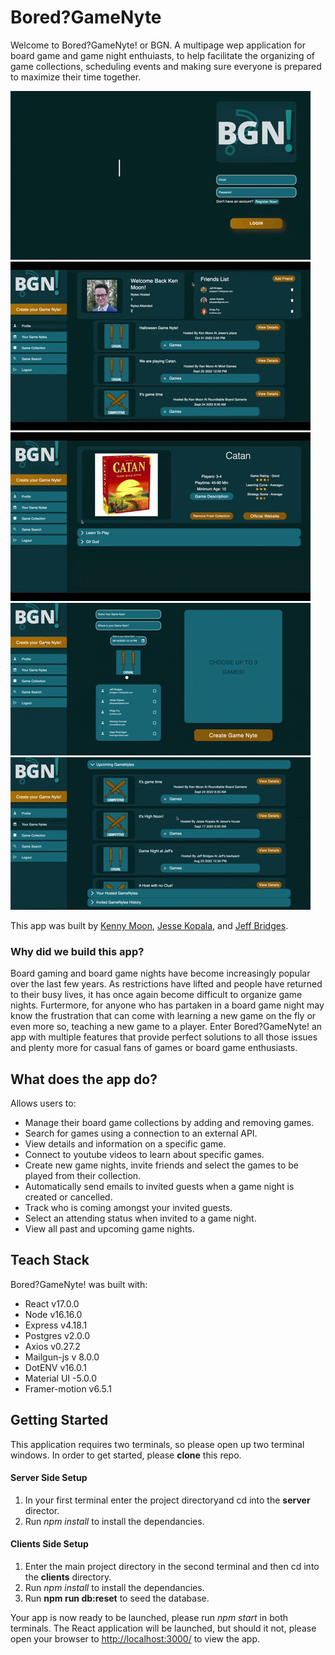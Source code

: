 # Bored?GameNyte
Welcome to Bored?GameNyte! or BGN. A multipage wep application for board game and game night enthuiasts, to help facilitate the organizing of game collections, scheduling events and making sure everyone is prepared to maximize their time together.

!["Gif of Login Page"](https://github.com/Jbridges1119/boredGameNyte/blob/master/docs/Login.gif?raw=true)
!["Gif of Profile Page"](https://github.com/Jbridges1119/boredGameNyte/blob/master/docs/Profile.gif?raw=true)
!["Gif of Game Search and Collection Pages"](https://github.com/Jbridges1119/boredGameNyte/blob/master/docs/Search-Collection.gif?raw=true)
!["Gif of GameNyte Creation Pages"](https://github.com/Jbridges1119/boredGameNyte/blob/master/docs/Create.gif?raw=true)
!["Gif of GameNyte and Game Pages"](https://github.com/Jbridges1119/boredGameNyte/blob/master/docs/Nyte-Game.gif?raw=true)

This app was built by [Kenny Moon](https://github.com/kcmoon), [Jesse Kopala](https://github.com/jdkopala), and [Jeff Bridges](https://github.com/Jbridges1119). 
### Why did we build this app?
Board gaming and board game nights have become increasingly popular over the last few years. As restrictions have lifted and people have returned to their busy lives, it has once again become difficult to organize game nights. Furtermore, for anyone who has partaken in a board game night may know the frustration that can come with learning a new game on the fly or even more so, teaching a new game to a player. Enter Bored?GameNyte! an app with multiple features that provide perfect solutions to all those issues and plenty more for casual fans of games or board game enthusiasts. 

## What does the app do?
Allows users to:
- Manage their board game collections by adding and removing games.
- Search for games using a connection to an external API.
- View details and information on a specific game.
- Connect to youtube videos to learn about specific games.
- Create new game nights, invite friends and select the games to be played from their collection. 
- Automatically send emails to invited guests when a game night is created or cancelled.
- Track who is coming amongst your invited guests.
- Select an attending status when invited to a game night.
- View all past and upcoming game nights.

## Teach Stack
Bored?GameNyte! was built with:
- React v17.0.0
- Node v16.16.0
- Express v4.18.1
- Postgres v2.0.0
- Axios v0.27.2
- Mailgun-js v 8.0.0
- DotENV v16.0.1
- Material UI -5.0.0
- Framer-motion v6.5.1

## Getting Started
This application requires two terminals, so please open up two terminal windows. In order to get started, please **clone** this repo.  

#### Server Side Setup 
1. In your first terminal enter the project directoryand cd into the **server** director.
2. Run *npm install* to install the dependancies. 

#### Clients Side Setup
1. Enter the main project directory in the second terminal and then cd into the **clients** directory.
2. Run *npm install* to install the dependancies. 
3. Run **npm run db:reset** to seed the database. 

Your app is now ready to be launched, please run *npm start* in both terminals. The React application will be launched, but should it not, please open your browser to [http://localhost:3000/](http://localhost:3000/) to view the app. 
